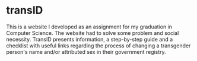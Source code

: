 # transID
This is a website I developed as an assignment for my graduation in Computer Science. The website had to solve some problem and social necessity. TransID presents information, a step-by-step guide and a checklist with useful links regarding the process of changing a transgender person's name and/or attributed sex in their government registry.
